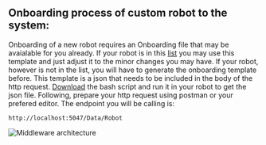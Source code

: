 ## Onboarding process of custom robot to the system:

Onboarding of a new robot requires an Onboarding file that may be avaialable for you already. If your robot is in this [list](https://github.com/5G-ERA/middleware/tree/main/docs/1_Middleware/1_Onboarding/AvailableRobots) you may use this template and just adjust it to the minor changes you may have. If your robot, however is not in the list, you will have to generate the onboarding template before. This template is a json that needs to be included in the body of the http request. [Download](https://github.com/5G-ERA/middleware/blob/main/util/onboardingRobot.sh) the bash script and run it in your robot to get the json file. Following, prepare your http request using postman or your prefered editor. The endpoint you will be calling is:

```
http://localhost:5047/Data/Robot
````

<p align="left">
  <img src="img/OnboardRobot.png" alt="Middleware architecture"/>
</p>


